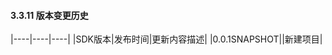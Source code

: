 #### <span id="bpm_11">3.3.11 版本变更历史</span>

|----|----|----|
|SDK版本|发布时间|更新内容描述|
|0.0.1SNAPSHOT||新建项目|